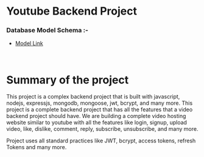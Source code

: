 # Youtube Backend Project
### Database Model Schema :-

* [Model Link](https://app.eraser.io/workspace/YtPqZ1VogxGy1jzIDkzj)

<br>

# Summary of the project

This project is a complex backend project that is built with javascript, nodejs, expressjs, mongodb, mongoose, jwt, bcrypt, and many more. This project is a complete backend project that has all the features that a video backend project should have. We are building a complete video hosting website similar to youtube with all the features like login, signup, upload video, like, dislike, comment, reply, subscribe, unsubscribe, and many more.

Project uses all standard practices like JWT, bcrypt, access tokens, refresh Tokens and many more.
